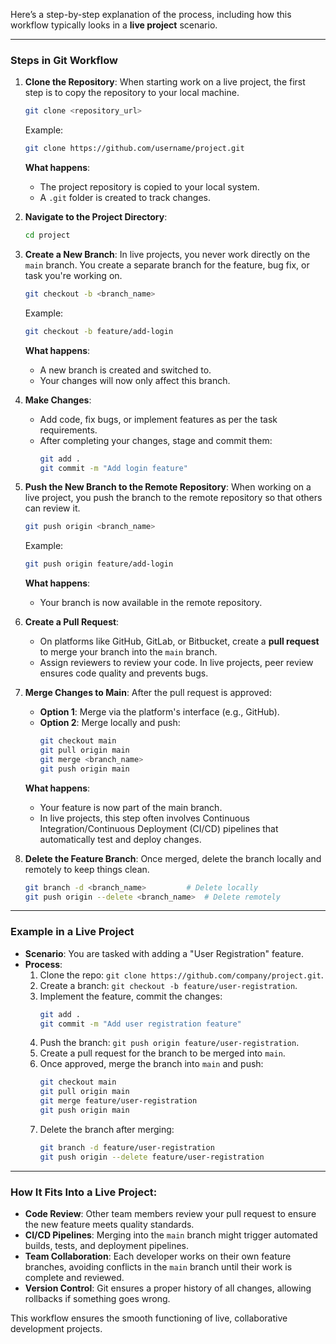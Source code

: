 Here’s a step-by-step explanation of the process, including how this workflow typically looks in a **live project** scenario.

---

### **Steps in Git Workflow**
1. **Clone the Repository**:
   When starting work on a live project, the first step is to copy the repository to your local machine. 
   ```bash
   git clone <repository_url>
   ```
   Example:
   ```bash
   git clone https://github.com/username/project.git
   ```

   **What happens**:  
   - The project repository is copied to your local system.
   - A `.git` folder is created to track changes.

2. **Navigate to the Project Directory**:
   ```bash
   cd project
   ```

3. **Create a New Branch**:
   In live projects, you never work directly on the `main` branch. You create a separate branch for the feature, bug fix, or task you're working on.
   ```bash
   git checkout -b <branch_name>
   ```
   Example:
   ```bash
   git checkout -b feature/add-login
   ```

   **What happens**:  
   - A new branch is created and switched to.
   - Your changes will now only affect this branch.

4. **Make Changes**:
   - Add code, fix bugs, or implement features as per the task requirements.
   - After completing your changes, stage and commit them:
     ```bash
     git add .
     git commit -m "Add login feature"
     ```

5. **Push the New Branch to the Remote Repository**:
   When working on a live project, you push the branch to the remote repository so that others can review it.
   ```bash
   git push origin <branch_name>
   ```
   Example:
   ```bash
   git push origin feature/add-login
   ```

   **What happens**:  
   - Your branch is now available in the remote repository.

6. **Create a Pull Request**:
   - On platforms like GitHub, GitLab, or Bitbucket, create a **pull request** to merge your branch into the `main` branch.
   - Assign reviewers to review your code. In live projects, peer review ensures code quality and prevents bugs.

7. **Merge Changes to Main**:
   After the pull request is approved:
   - **Option 1**: Merge via the platform's interface (e.g., GitHub).  
   - **Option 2**: Merge locally and push:
     ```bash
     git checkout main
     git pull origin main
     git merge <branch_name>
     git push origin main
     ```

   **What happens**:  
   - Your feature is now part of the main branch.
   - In live projects, this step often involves Continuous Integration/Continuous Deployment (CI/CD) pipelines that automatically test and deploy changes.

8. **Delete the Feature Branch**:
   Once merged, delete the branch locally and remotely to keep things clean.
   ```bash
   git branch -d <branch_name>         # Delete locally
   git push origin --delete <branch_name>  # Delete remotely
   ```

---

### **Example in a Live Project**
- **Scenario**: You are tasked with adding a "User Registration" feature.
- **Process**:
  1. Clone the repo: `git clone https://github.com/company/project.git`.
  2. Create a branch: `git checkout -b feature/user-registration`.
  3. Implement the feature, commit the changes:
     ```bash
     git add .
     git commit -m "Add user registration feature"
     ```
  4. Push the branch: `git push origin feature/user-registration`.
  5. Create a pull request for the branch to be merged into `main`.
  6. Once approved, merge the branch into `main` and push:
     ```bash
     git checkout main
     git pull origin main
     git merge feature/user-registration
     git push origin main
     ```
  7. Delete the branch after merging:
     ```bash
     git branch -d feature/user-registration
     git push origin --delete feature/user-registration
     ```

---

### **How It Fits Into a Live Project**:
- **Code Review**: Other team members review your pull request to ensure the new feature meets quality standards.
- **CI/CD Pipelines**: Merging into the `main` branch might trigger automated builds, tests, and deployment pipelines.
- **Team Collaboration**: Each developer works on their own feature branches, avoiding conflicts in the `main` branch until their work is complete and reviewed.
- **Version Control**: Git ensures a proper history of all changes, allowing rollbacks if something goes wrong.

This workflow ensures the smooth functioning of live, collaborative development projects.